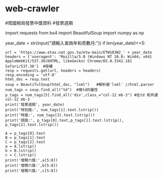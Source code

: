 # web-crawler
#爬國稅局發票中獎資料
#發票週期

import requests
from bs4 import BeautifulSoup
import numpy as np

year_date = str(input("請輸入查詢年和奇數月:"))
if len(year_date)<=5:
   
    url = 'https://www.etax.nat.gov.tw/etw-main/ETW183W2_' + year_date
    headers = {'useragent': 'Mozilla/5.0 (Windows NT 10.0; Win64; x64} AppleWebKit/537.36(KHTML, likeGecko) Chrome/65.0.3342.181 Safari/537.36'}  #授權
    resp = requests.get(url, headers = headers)
    resp.encoding = 'utf-8'
    html_doc = resp.text
    soup = BeautifulSoup(html_doc, "lxml")   #解析器'lxml' //html.parser
    num_tags = soup.find_all("td")  #搜td的屬性
    p_tags = num_tags[5].find_all('div',class_="col-12 mb-3") #在td 和共通col-12 mb-3
    print('發票週期', year_date)
    print('特別獎:', num_tags[1].text.lstrip())
    print('特獎:', num_tags[3].text.lstrip())
    print('頭獎:', p_tags[0].text,p_tags[1].text.lstrip(), p_tags[2].text.lstrip())

    A = p_tags[0].text
    B = p_tags[1].text
    C = p_tags[2].text
    a = A.lstrip()
    b = B.lstrip()
    c = C.lstrip()
    print('增開六獎:',a[5:8])
    print('增開六獎:',b[5:8])
    print('增開六獎:',c[5:8])
